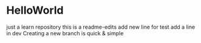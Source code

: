 # HelloWorld
just a learn repository
this is a readme-edits
add new line for test
add a line in dev
Creating a new branch is quick & simple
